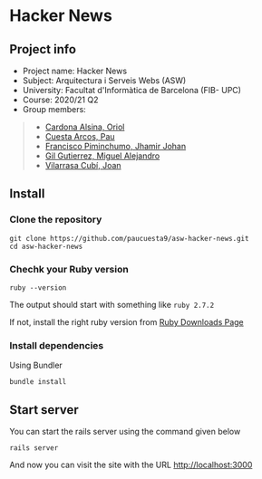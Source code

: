 # Hacker News


## Project info
- Project name: Hacker News
- Subject: Arquitectura i Serveis Webs (ASW)
- University: Facultat d'Informàtica de Barcelona (FIB- UPC)
- Course: 2020/21 Q2
- Group members:

> - [Cardona Alsina, Oriol](mailto:oriol.cardona@estudiantat.upc.edu)
> - [Cuesta Arcos, Pau](mailto:pau.cuesta.arcos@estudianta.upc.edu)
> - [Francisco Piminchumo, Jhamir Johan](mailto:jhamir.johan.francisco@estudiantat.upc.edu)
> - [Gil Gutierrez, Miguel Alejandro](mailto:miguel.alejandro.gil@estudiantat.upc.edu)
> - [Vilarrasa Cubí, Joan](mailto:joan.vilarrasa@estudiantat.upc.edu)

## Install
### Clone the repository
```shell
git clone https://github.com/paucuesta9/asw-hacker-news.git
cd asw-hacker-news
```

### Chechk your Ruby version
```shell
ruby --version
```

The output should start with something like `ruby 2.7.2`

If not, install the right ruby version from [Ruby Downloads Page](https://www.ruby-lang.org/en/downloads/)

### Install dependencies
Using Bundler
```shell
bundle install
```

## Start server
You can start the rails server using the command given below
```shell
rails server
```
And now you can visit the site with the URL [http://localhost:3000](http://localhost:3000)

